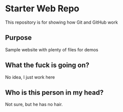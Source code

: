 # Starter Web Repo

This repository is for showing how Git and GitHub work

## Purpose

Sample website with plenty of files for demos

## What the fuck is going on?
No idea, I just work here


## Who is this person in my head?
Not sure, but he has no hair.